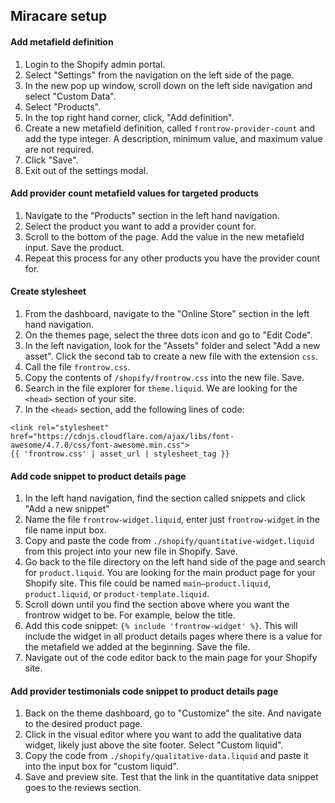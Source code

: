 ## Miracare setup

#### Add metafield definition
1. Login to the Shopify admin portal.
1. Select "Settings" from the navigation on the left side of the page.
1. In the new pop up window, scroll down on the left side navigation and select "Custom Data".
1. Select "Products".
1. In the top right hand corner, click, "Add definition".
1. Create a new metafield definition, called `frontrow-provider-count` and add the type integer. A description, minimum value, and maximum value are not required.
1. Click "Save".
1. Exit out of the settings modal.


#### Add provider count metafield values for targeted products
1. Navigate to the "Products" section in the left hand navigation.
1. Select the product you want to add a provider count for.
1. Scroll to the bottom of the page. Add the value in the new metafield input. Save the product.
1. Repeat this process for any other products you have the provider count for.


#### Create stylesheet
1. From the dashboard, navigate to the "Online Store" section in the left hand navigation.
1. On the themes page, select the three dots icon and go to "Edit Code".
1. In the left navigation, look for the "Assets" folder and select "Add a new asset". Click the second tab to create a new file with the extension `css`.
1. Call the file `frontrow.css`.
1. Copy the contents of `/shopify/frontrow.css` into the new file. Save.
1. Search in the file explorer for `theme.liquid`. We are looking for the `<head>` section of your site.
1. In the `<head>` section, add the following lines of code:
```
<link rel="stylesheet" href="https://cdnjs.cloudflare.com/ajax/libs/font-awesome/4.7.0/css/font-awesome.min.css">
{{ 'frontrow.css' | asset_url | stylesheet_tag }}
```


#### Add code snippet to product details page
1. In the left hand navigation, find the section called snippets and click "Add a new snippet"
1. Name the file `frontrow-widget.liquid`, enter just `frontrow-widget` in the file name input box.
1. Copy and paste the code from `./shopify/quantitative-widget.liquid` from this project into your new file in Shopify. Save.
1. Go back to the file directory on the left hand side of the page and search for `product.liquid`. You are looking for the main product page for your Shopify site. This file could be named `main–product.liquid`, `product.liquid`, or `product-template.liquid`.
1. Scroll down until you find the section above where you want the frontrow widget to be. For example, below the title.
1. Add this code snippet: `{% include 'frontrow-widget' %}`. This will include the widget in all product details pages where there is a value for the metafield we added at the beginning. Save the file.
1. Navigate out of the code editor back to the main page for your Shopify site.


#### Add provider testimonials code snippet to product details page
1. Back on the theme dashboard, go to "Customize" the site. And navigate to the desired product page.
1. Click in the visual editor where you want to add the qualitative data widget, likely just above the site footer. Select "Custom liquid".
1. Copy the code from `./shopify/qualitative-data.liquid` and paste it into the input box for "custom liquid".
1. Save and preview site. Test that the link in the quantitative data snippet goes to the reviews section.

